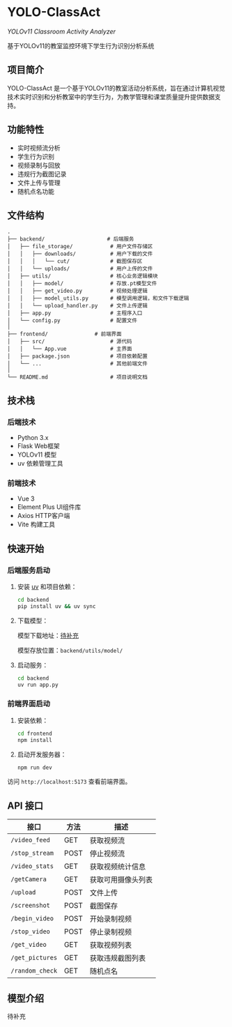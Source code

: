 # **YOLO-ClassAct**

*YOLOv11 Classroom Activity Analyzer*

基于YOLOv11的教室监控环境下学生行为识别分析系统

## 项目简介

YOLO-ClassAct 是一个基于YOLOv11的教室活动分析系统，旨在通过计算机视觉技术实时识别和分析教室中的学生行为，为教学管理和课堂质量提升提供数据支持。

## 功能特性

- 实时视频流分析
- 学生行为识别
- 视频录制与回放
- 违规行为截图记录
- 文件上传与管理
- 随机点名功能

## 文件结构

```
.
├── backend/                    # 后端服务
│   ├── file_storage/            # 用户文件存储区
│   │   ├── downloads/           # 用户下载的文件
│   │   │   └── cut/             # 截图保存区
│   │   └── uploads/             # 用户上传的文件
│   ├── utils/                   # 核心业务逻辑模块
│   │   ├── model/               # 存放.pt模型文件
│   │   ├── get_video.py         # 视频处理逻辑
│   │   ├── model_utils.py       # 模型调用逻辑，和文件下载逻辑
│   │   └── upload_handler.py    # 文件上传逻辑
│   ├── app.py                   # 主程序入口
│   └── config.py                # 配置文件
│
├── frontend/               # 前端界面
│   ├── src/                     # 源代码
│   │   └── App.vue              # 主界面
│   ├── package.json             # 项目依赖配置
│   └── ...                      # 其他前端文件
│
└── README.md                    # 项目说明文档
```

## 技术栈

### 后端技术
- Python 3.x
- Flask Web框架
- YOLOv11 模型
- uv 依赖管理工具

### 前端技术
- Vue 3
- Element Plus UI组件库
- Axios HTTP客户端
- Vite 构建工具

## 快速开始

### 后端服务启动

1. 安装 [uv](https://uv.doczh.com/) 和项目依赖：
   ```bash
   cd backend
   pip install uv && uv sync
   ```

2. 下载模型：
   
   模型下载地址：[待补充]()
   
   模型存放位置：`backend/utils/model/`

3. 启动服务：
   ```bash
   cd backend
   uv run app.py
   ```

### 前端界面启动

1. 安装依赖：
   ```bash
   cd frontend
   npm install
   ```

2. 启动开发服务器：
   ```bash
   npm run dev
   ```

访问 `http://localhost:5173` 查看前端界面。

## API 接口

| 接口 | 方法 | 描述 |
|------|------|------|
| `/video_feed` | GET | 获取视频流 |
| `/stop_stream` | POST | 停止视频流 |
| `/video_stats` | GET | 获取视频统计信息 |
| `/getCamera` | GET | 获取可用摄像头列表 |
| `/upload` | POST | 文件上传 |
| `/screenshot` | POST | 截图保存 |
| `/begin_video` | POST | 开始录制视频 |
| `/stop_video` | POST | 停止录制视频 |
| `/get_video` | GET | 获取视频列表 |
| `/get_pictures` | GET | 获取违规截图列表 |
| `/random_check` | GET | 随机点名 |

## 模型介绍

待补充